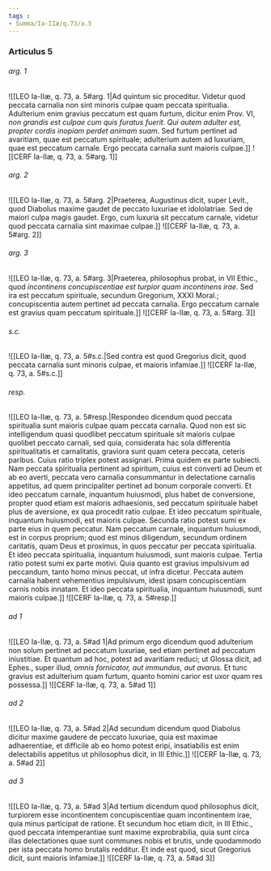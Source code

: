 ```yaml
---
tags : 
- Summa/Ia-IIæ/q.73/a.5
---
```


### Articulus 5

###### arg. 1
![[LEO Ia-IIæ, q. 73, a. 5#arg. 1|Ad quintum sic proceditur. Videtur quod peccata carnalia non sint minoris culpae quam peccata spiritualia. Adulterium enim gravius peccatum est quam furtum, dicitur enim Prov. VI, *non grandis est culpae cum quis furatus fuerit. Qui autem adulter est, propter cordis inopiam perdet animam suam*. Sed furtum pertinet ad avaritiam, quae est peccatum spirituale; adulterium autem ad luxuriam, quae est peccatum carnale. Ergo peccata carnalia sunt maioris culpae.]]
![[CERF Ia-IIæ, q. 73, a. 5#arg. 1]]

###### arg. 2
![[LEO Ia-IIæ, q. 73, a. 5#arg. 2|Praeterea, Augustinus dicit, super Levit., quod Diabolus maxime gaudet de peccato luxuriae et idololatriae. Sed de maiori culpa magis gaudet. Ergo, cum luxuria sit peccatum carnale, videtur quod peccata carnalia sint maximae culpae.]]
![[CERF Ia-IIæ, q. 73, a. 5#arg. 2]]

###### arg. 3
![[LEO Ia-IIæ, q. 73, a. 5#arg. 3|Praeterea, philosophus probat, in VII Ethic., quod *incontinens concupiscentiae est turpior quam incontinens irae*. Sed ira est peccatum spirituale, secundum Gregorium, XXXI Moral.; concupiscentia autem pertinet ad peccata carnalia. Ergo peccatum carnale est gravius quam peccatum spirituale.]]
![[CERF Ia-IIæ, q. 73, a. 5#arg. 3]]

###### s.c.
![[LEO Ia-IIæ, q. 73, a. 5#s.c.|Sed contra est quod Gregorius dicit, quod peccata carnalia sunt minoris culpae, et maioris infamiae.]]
![[CERF Ia-IIæ, q. 73, a. 5#s.c.]]

###### resp.
![[LEO Ia-IIæ, q. 73, a. 5#resp.|Respondeo dicendum quod peccata spiritualia sunt maioris culpae quam peccata carnalia. Quod non est sic intelligendum quasi quodlibet peccatum spirituale sit maioris culpae quolibet peccato carnali, sed quia, considerata hac sola differentia spiritualitatis et carnalitatis, graviora sunt quam cetera peccata, ceteris paribus. Cuius ratio triplex potest assignari. Prima quidem ex parte subiecti. Nam peccata spiritualia pertinent ad spiritum, cuius est converti ad Deum et ab eo averti, peccata vero carnalia consummantur in delectatione carnalis appetitus, ad quem principaliter pertinet ad bonum corporale converti. Et ideo peccatum carnale, inquantum huiusmodi, plus habet de conversione, propter quod etiam est maioris adhaesionis, sed peccatum spirituale habet plus de aversione, ex qua procedit ratio culpae. Et ideo peccatum spirituale, inquantum huiusmodi, est maioris culpae. Secunda ratio potest sumi ex parte eius in quem peccatur. Nam peccatum carnale, inquantum huiusmodi, est in corpus proprium; quod est minus diligendum, secundum ordinem caritatis, quam Deus et proximus, in quos peccatur per peccata spiritualia. Et ideo peccata spiritualia, inquantum huiusmodi, sunt maioris culpae. Tertia ratio potest sumi ex parte motivi. Quia quanto est gravius impulsivum ad peccandum, tanto homo minus peccat, ut infra dicetur. Peccata autem carnalia habent vehementius impulsivum, idest ipsam concupiscentiam carnis nobis innatam. Et ideo peccata spiritualia, inquantum huiusmodi, sunt maioris culpae.]]
![[CERF Ia-IIæ, q. 73, a. 5#resp.]]

###### ad 1
![[LEO Ia-IIæ, q. 73, a. 5#ad 1|Ad primum ergo dicendum quod adulterium non solum pertinet ad peccatum luxuriae, sed etiam pertinet ad peccatum iniustitiae. Et quantum ad hoc, potest ad avaritiam reduci; ut Glossa dicit, ad Ephes., super illud, *omnis fornicator, aut immundus, aut avarus*. Et tunc gravius est adulterium quam furtum, quanto homini carior est uxor quam res possessa.]]
![[CERF Ia-IIæ, q. 73, a. 5#ad 1]]

###### ad 2
![[LEO Ia-IIæ, q. 73, a. 5#ad 2|Ad secundum dicendum quod Diabolus dicitur maxime gaudere de peccato luxuriae, quia est maximae adhaerentiae, et difficile ab eo homo potest eripi, insatiabilis est enim delectabilis appetitus ut philosophus dicit, in III Ethic.]]
![[CERF Ia-IIæ, q. 73, a. 5#ad 2]]

###### ad 3
![[LEO Ia-IIæ, q. 73, a. 5#ad 3|Ad tertium dicendum quod philosophus dicit, turpiorem esse incontinentem concupiscentiae quam incontinentem irae, quia minus participat de ratione. Et secundum hoc etiam dicit, in III Ethic., quod peccata intemperantiae sunt maxime exprobrabilia, quia sunt circa illas delectationes quae sunt communes nobis et brutis, unde quodammodo per ista peccata homo brutalis redditur. Et inde est quod, sicut Gregorius dicit, sunt maioris infamiae.]]
![[CERF Ia-IIæ, q. 73, a. 5#ad 3]]

